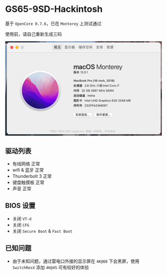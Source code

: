 # GS65-9SD-Hackintosh

基于 `OpenCore 0.7.6`，已在 `Monterey` 上测试通过

使用前，请自己重新生成三码

![img](img.png)



## 驱动列表

- 有线网络 正常
- wifi & 蓝牙 正常
- Thunderbolt 3 正常
- 键盘触摸板 正常
- 声音 正常



## BIOS 设置

- 关闭 `VT-d`
- 关闭 `CFG`
- 关闭 `Secure Boot` & `Fast Boot`



## 已知问题

- 由于未知问题，通过雷电口外接的显示屏在 `4K@60` 下会黑屏，使用 `SwitchResX` 添加 `4K@45` 可有较好的体验

